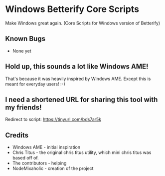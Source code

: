 # Windows Betterify Core Scripts
Make Windows great again. (Core Scripts for Windows version of Betterify)

## Known Bugs
* None yet

## Hold up, this sounds a lot like Windows AME!

That's because it was heavily inspired by Windows AME. Except this is meant for everyday users! :-)

## I need a shortened URL for sharing this tool with my friends!
Redirect to script: https://tinyurl.com/bds7ar5k

## Credits

* Windows AME - initial inspiration
* Chris Titus - the original chris titus utility, which mini chris titus was based off of.
* The contributors - helping
* NodeMixaholic - creation of the project

